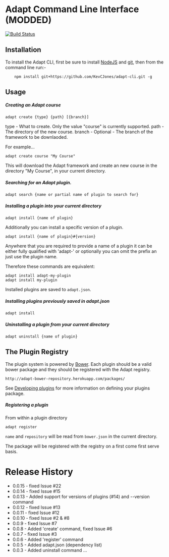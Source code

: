 Adapt Command Line Interface (MODDED)
============================

[![Build Status](https://travis-ci.org/adaptlearning/adapt-cli.png?branch=master)](https://travis-ci.org/adaptlearning/adapt-cli)

Installation
------------

To install the Adapt CLI, first be sure to install [NodeJS](http://nodejs.org) and [git](http://git-scm.com/downloads), then from the command line run:-


        npm install git+https://github.com/KevCJones/adapt-cli.git -g


Usage
-----

##### Creating an Adapt course

    adapt create {type} {path} [{branch}]

type - What to create. Only the value "course" is currently supported. 
path - The directory of the new course.
branch - Optional - The branch of the framework to be downlaoded.

For example...

    adapt create course "My Course"

This will download the Adapt framework and create an new course in the directory "My Course", in your current directory.

##### Searching for an Adapt plugin.

    adapt search {name or partial name of plugin to search for}


##### Installing a plugin into your current directory

    adapt install {name of plugin}

Additionally you can install a specific version of a plugin.

    adapt install {name of plugin}#{version}

Anywhere that you are required to provide a name of a plugin it can be either fully qualified with 'adapt-' or optionally you can omit the prefix an just use the plugin name.

Therefore these commands are equivalent:

    adapt install adapt-my-plugin
    adapt install my-plugin

Installed plugins are saved to `adapt.json`. 

##### Installing plugins previously saved in adapt.json

    adapt install


##### Uninstalling a plugin from your current directory

    adapt uninstall {name of plugin}


The Plugin Registry
-------------------

The plugin system is powered by [Bower](http://bower.io/). Each plugin should be a valid bower package and they should be registered with the Adapt registry.

    http://adapt-bower-repository.herokuapp.com/packages/

See [Developing plugins](https://github.com/adaptlearning/adapt_framework/wiki/Developing-plugins) for more information on defining your plugins package.

##### Registering a plugin

From within a plugin directory

    adapt register

`name` and `repository` will be read from `bower.json` in the current directory.

The package will be registered with the registry on a first come first serve basis.

Release History
===============

- 0.0.15 - fixed Issue #22
- 0.0.14 - fixed Issue #15
- 0.0.13 - Added support for versions of plugins (#14) and --version command
- 0.0.12 - fixed Issue #13
- 0.0.11 - fixed Issue #12
- 0.0.10 - fixed Issue #2 & #8
- 0.0.9  - fixed Issue #7
- 0.0.8  - Added 'create' command, fixed Issue #6
- 0.0.7  - fixed Issue #3
- 0.0.6  - Added 'register' command
- 0.0.5  - Added adapt.json (dependency list)
- 0.0.3  - Added uninstall command
...